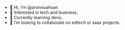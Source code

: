 - 👋 Hi, I’m @aronnoahsan
- 👀 Interested in tech and business.
- 🌱 Currently learning deno.
- 💞️ I’m looking to collaborate on edtech or saas projects.

<!---
aronnoahsan/aronnoahsan is a ✨ special ✨ repository because its `README.md` (this file) appears on your GitHub profile.
You can click the Preview link to take a look at your changes.
--->
